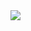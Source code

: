 <img src="https://habrastorage.org/files/27a/e8f/bdb/27ae8fbdbbc04712a5c303364f1b235e.png" align="center"/>
